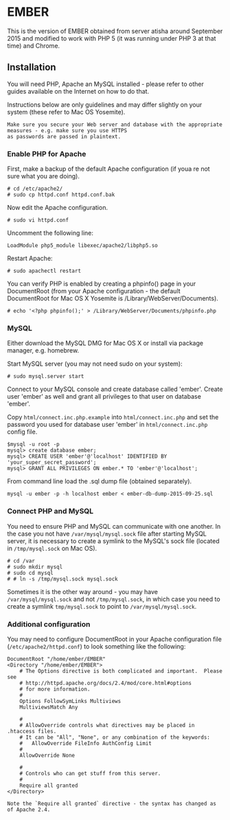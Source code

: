 # EMBER
This is the version of EMBER obtained from server atisha around September 2015 and modified to work with PHP 5 (it was running under PHP 3 at that time) and Chrome.

## Installation

You will need PHP, Apache an MySQL installed - please refer to other guides available on the Internet on how to do that. 

Instructions below are only guidelines and may differ slightly on your system (these refer to Mac OS Yosemite).

```
Make sure you secure your Web server and database with the appropriate measures - e.g. make sure you use HTTPS 
as passwords are passed in plaintext.
```

### Enable PHP for Apache

First, make a backup of the default Apache configuration (if youa re not sure what you are doing).

```
# cd /etc/apache2/
# sudo cp httpd.conf httpd.conf.bak
```

Now edit the Apache configuration.

```
# sudo vi httpd.conf
```

Uncomment the following line:

```
LoadModule php5_module libexec/apache2/libphp5.so
```

Restart Apache:

```
# sudo apachectl restart
```

You can verify PHP is enabled by creating a phpinfo() page in your DocumentRoot (from your Apache configuration - the default DocumentRoot for Mac OS X Yosemite is /Library/WebServer/Documents).

```
# echo '<?php phpinfo();' > /Library/WebServer/Documents/phpinfo.php
```

### MySQL

Either download the MySQL DMG for Mac OS X or install via package manager, e.g. homebrew.

Start MySQL server (you may not need sudo on your system):

```
# sudo mysql.server start
```

Connect to your MySQL console and create database called 'ember'. Create user 'ember' as well and grant all privileges to that user on database 'ember'. 

Copy `html/connect.inc.php.example` into `html/connect.inc.php` and set the password you used for database user 'ember' in `html/connect.inc.php` config file.

```
$mysql -u root -p
mysql> create database ember;
mysql> CREATE USER 'ember'@'localhost' IDENTIFIED BY 'your_super_secret_password';
mysql> GRANT ALL PRIVILEGES ON ember.* TO 'ember'@'localhost';
```

From command line load the .sql dump file (obtained separately).

```
mysql -u ember -p -h localhost ember < ember-db-dump-2015-09-25.sql
```

### Connect PHP and MySQL
You need to ensure PHP and MySQL can communicate with one another. In the case you not have `/var/mysql/mysql.sock` file after starting MySQL server, it is necessary to create a symlink to the MySQL's sock file (located in `/tmp/mysql.sock` on Mac OS).

```
# cd /var 
# sudo mkdir mysql
# sudo cd mysql
# # ln -s /tmp/mysql.sock mysql.sock
```

Sometimes it is the other way around - you may have `/var/mysql/mysql.sock` and not `/tmp/mysql.sock`, in which case you need to create a symlink `tmp/mysql.sock` to point to `/var/mysql/mysql.sock`.

### Additional configuration 

You may need to configure DocumentRoot in your Apache configuration file (`/etc/apache2/httpd.conf`) to look something like the following:

```
DocumentRoot "/home/ember/EMBER"
<Directory "/home/ember/EMBER">
    # The Options directive is both complicated and important.  Please see
    # http://httpd.apache.org/docs/2.4/mod/core.html#options
    # for more information.
    #
    Options FollowSymLinks Multiviews
    MultiviewsMatch Any

    #
    # AllowOverride controls what directives may be placed in .htaccess files.
    # It can be "All", "None", or any combination of the keywords:
    #   AllowOverride FileInfo AuthConfig Limit
    #
    AllowOverride None

    #
    # Controls who can get stuff from this server.
    #
    Require all granted
</Directory>
```

```
Note the `Require all granted` directive - the syntax has changed as of Apache 2.4.
```
